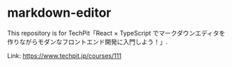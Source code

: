 # markdown-editor

This repository is for TechPit「React × TypeScript でマークダウンエディタを作りながらモダンなフロントエンド開発に入門しよう！」.

Link: https://www.techpit.jp/courses/111
